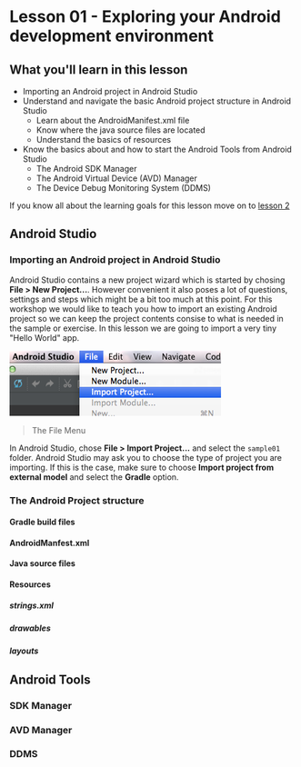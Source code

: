 # Lesson 01 - Exploring your Android development environment

## What you'll learn in this lesson
* Importing an Android project in Android Studio
* Understand and navigate the basic Android project structure in Android Studio
  * Learn about the AndroidManifest.xml file
  * Know where the java source files are located
  * Understand the basics of resources
* Know the basics about and how to start the Android Tools from Android Studio
  * The Android SDK Manager 
  * The Android Virtual Device (AVD) Manager
  * The Device Debug Monitoring System (DDMS)
  
If you know all about the learning goals for this lesson move on to [lesson 2](../lesson02)

## Android Studio

### Importing an Android project in Android Studio
Android Studio contains a new project wizard which is started by chosing **File > New Project...**. However convenient it also poses a lot of questions, settings and steps which might be a bit too much at this point. For this workshop we would like to teach you how to import an existing Android project so we can keep the project contents consise to what is needed in the sample or exercise. In this lesson we are going to import a very tiny "Hello World" app.

![The File Menu](img/as-import-project.png)
> The File Menu

In Android Studio, chose **File > Import Project...** and select the `sample01` folder. Android Studio may ask you to choose the type of project you are importing. If this is the case, make sure to choose **Import project from external model** and select the **Gradle** option.

### The Android Project structure

#### Gradle build files

#### AndroidManfest.xml

#### Java source files

#### Resources

##### strings.xml

##### drawables

##### layouts

## Android Tools

### SDK Manager

### AVD Manager

### DDMS

